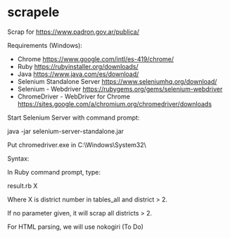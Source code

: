 # scrapele
Scrap for https://www.padron.gov.ar/publica/

Requirements (Windows):
- Chrome https://www.google.com/intl/es-419/chrome/
- Ruby https://rubyinstaller.org/downloads/
- Java https://www.java.com/es/download/
- Selenium Standalone Server https://www.seleniumhq.org/download/
- Selenium - Webdriver https://rubygems.org/gems/selenium-webdriver
- ChromeDriver - WebDriver for Chrome https://sites.google.com/a/chromium.org/chromedriver/downloads

Start Selenium Server with command prompt:

java -jar selenium-server-standalone.jar

Put chromedriver.exe in C:\Windows\System32\

Syntax:

In Ruby command prompt, type:

result.rb X

Where X is district number in tables_all and district > 2.

If no parameter given, it will scrap all districts > 2.

For HTML parsing, we will use nokogiri (To Do)
